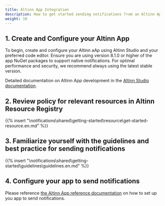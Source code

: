 ```yaml
---
title: Altinn App Integration
description: How to get started sending notifications from an Altinn App
weight: 10
---
```


## 1. Create and Configure your Altinn App

To begin, create and configure your Altinn aAp using Altinn Studio and your preferred code editor.
Ensure you are using version 8.1.0 or higher of the app NuGet packages to support native notifications. 
For optimal performance and security, we recommend always using the latest stable version.

Detailed documentation on Altinn App development in the [Altinn Studio documentation](/altinn-studio).

## 2. Review policy for relevant resources in Altinn Resource Registry

{{% insert "\notifications\shared\getting-started\resource\get-started-resource.en.md" %}}


## 3. Familiarize yourself with the guidelines and best practice for sending notifications
{{% insert "\notifications\shared\getting-started\guidelines\guidelines.en.md" %}}

## 4. Configure your app to send notifications

Please reference [the Altinn App reference documentation](/altinn-studio/reference/logic/notifications/) on how to 
set up you app to send notifications. 

